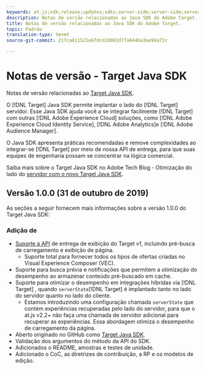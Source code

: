 ```yaml
---
keywords: at.js;sdk;release;updates;sdks;server-side;server-side;server-side;java;java sdk
description: Notas de versão relacionadas ao Java SDK do Adobe Target.
title: Notas de versão relacionadas ao Java SDK do Adobe Target.
topic: Padrão
translation-type: tm+mt
source-git-commit: 217ca811521e67dcd1b063d77a644ba3ae94a72c

---
```



# Notas de versão - Target Java SDK

Notas de versão relacionadas ao [Target Java SDK](https://github.com/adobe/target-java-sdk).

O [!DNL Target] Java SDK permite implantar o lado do [!DNL Target] servidor. Esse Java SDK ajuda você a se integrar facilmente [!DNL Target] com outras [!DNL Adobe Experience Cloud] soluções, como [!DNL Adobe Experience Cloud Identity Service], [!DNL Adobe Analytics]e [!DNL Adobe Audience Manager].

O Java SDK apresenta práticas recomendadas e remove complexidades ao integrar-se [!DNL Target] por meio de nossa API de entrega, para que suas equipes de engenharia possam se concentrar na lógica comercial.

Saiba mais sobre o Target Java SDK no Adobe Tech Blog - Otimização do lado do [servidor com o novo Target Java SDK](https://medium.com/adobetech/server-side-optimization-with-the-new-target-java-sdk-421dc418a3f2).

## Versão 1.0.0 (31 de outubro de 2019)

As seções a seguir fornecem mais informações sobre a versão 1.0.0 do Target Java SDK:

### Adição de

* [Suporte à API](https://developers.adobetarget.com/api/delivery-api/) de entrega de exibição do Target v1, incluindo pré-busca de carregamento e exibição de página.
   * Suporte total para fornecer todos os tipos de ofertas criadas no Visual Experience Composer (VEC).
* Suporte para busca prévia e notificações que permitem a otimização do desempenho ao armazenar conteúdo pré-buscado em cache.
* Suporte para otimizar o desempenho em integrações híbridas via [!DNL Target] , quando `serverState`[!DNL Target] é implantado tanto no lado do servidor quanto no lado do cliente.
   * Estamos introduzindo uma configuração chamada `serverState` que contém experiências recuperadas pelo lado do servidor, para que o at.js v2.2+ não faça uma chamada de servidor adicional para recuperar as experiências. Essa abordagem otimiza o desempenho de carregamento da página.
* Aberto originado no GitHub como [Target Java SDK](https://github.com/adobe/target-java-sdk).
* Validação dos argumentos do método da API do SDK.
* Adicionados o README, amostras e testes de unidade.
* Adicionado o CoC, as diretrizes de contribuição, a RP e os modelos de edição.

